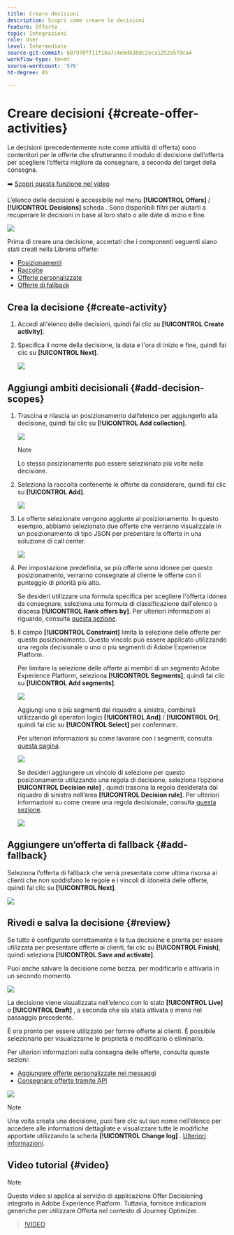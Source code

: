 ```yaml
---
title: Creare decisioni
description: Scopri come creare le decisioni
feature: Offerte
topic: Integrazioni
role: User
level: Intermediate
source-git-commit: b07970ff11f1ba7c4e6db30dc2eca1252a579ca4
workflow-type: tm+mt
source-wordcount: '576'
ht-degree: 4%

---
```


# Creare decisioni {#create-offer-activities}

Le decisioni (precedentemente note come attività di offerta) sono contenitori per le offerte che sfrutteranno il modulo di decisione dell’offerta per scegliere l’offerta migliore da consegnare, a seconda del target della consegna.

➡️ [Scopri questa funzione nel video](#video)

L’elenco delle decisioni è accessibile nel menu **[!UICONTROL Offers]** / **[!UICONTROL Decisions]** scheda . Sono disponibili filtri per aiutarti a recuperare le decisioni in base al loro stato o alle date di inizio e fine.

![](../../assets/activities-list.png)

Prima di creare una decisione, accertati che i componenti seguenti siano stati creati nella Libreria offerte:

* [Posizionamenti](../offer-library/creating-placements.md)
* [Raccolte](../offer-library/creating-collections.md)
* [Offerte personalizzate](../offer-library/creating-personalized-offers.md)
* [Offerte di fallback](../offer-library/creating-fallback-offers.md)

## Crea la decisione {#create-activity}

1. Accedi all&#39;elenco delle decisioni, quindi fai clic su **[!UICONTROL Create activity]**.

1. Specifica il nome della decisione, la data e l&#39;ora di inizio e fine, quindi fai clic su **[!UICONTROL Next]**.

   ![](../../assets/activities-name.png)

## Aggiungi ambiti decisionali {#add-decision-scopes}

1. Trascina e rilascia un posizionamento dall’elenco per aggiungerlo alla decisione, quindi fai clic su **[!UICONTROL Add collection]**.

   ![](../../assets/activities-placement.png)

   >[!NOTE]
   >
   >Lo stesso posizionamento può essere selezionato più volte nella decisione.

1. Seleziona la raccolta contenente le offerte da considerare, quindi fai clic su **[!UICONTROL Add]**.

   ![](../../assets/activities-collection.png)

1. Le offerte selezionate vengono aggiunte al posizionamento. In questo esempio, abbiamo selezionato due offerte che verranno visualizzate in un posizionamento di tipo JSON per presentare le offerte in una soluzione di call center.

   ![](../../assets/offers-added.png)

1. Per impostazione predefinita, se più offerte sono idonee per questo posizionamento, verranno consegnate al cliente le offerte con il punteggio di priorità più alto.

   Se desideri utilizzare una formula specifica per scegliere l&#39;offerta idonea da consegnare, seleziona una formula di classificazione dall&#39;elenco a discesa **[!UICONTROL Rank offers by]**. Per ulteriori informazioni al riguardo, consulta [questa sezione](../offer-activities/configure-offer-selection.md).

1. Il campo **[!UICONTROL Constraint]** limita la selezione delle offerte per questo posizionamento. Questo vincolo può essere applicato utilizzando una regola decisionale o uno o più segmenti di Adobe Experience Platform.

   Per limitare la selezione delle offerte ai membri di un segmento Adobe Experience Platform, seleziona **[!UICONTROL Segments]**, quindi fai clic su **[!UICONTROL Add segments]**.

   ![](../../assets/activity_constraint_segment.png)

   Aggiungi uno o più segmenti dal riquadro a sinistra, combinali utilizzando gli operatori logici **[!UICONTROL And]** / **[!UICONTROL Or]**, quindi fai clic su **[!UICONTROL Select]** per confermare.

   Per ulteriori informazioni su come lavorare con i segmenti, consulta [questa pagina](../../segment/about-segments.md).

   ![](../../assets/activity_constraint_segment2.png)

   Se desideri aggiungere un vincolo di selezione per questo posizionamento utilizzando una regola di decisione, seleziona l’opzione **[!UICONTROL Decision rule]** , quindi trascina la regola desiderata dal riquadro di sinistra nell’area **[!UICONTROL Decision rule]**. Per ulteriori informazioni su come creare una regola decisionale, consulta [questa sezione](../offer-library/creating-decision-rules.md).

   ![](../../assets/activity_constraint_rule.png)

## Aggiungere un’offerta di fallback {#add-fallback}

Seleziona l’offerta di fallback che verrà presentata come ultima risorsa ai clienti che non soddisfano le regole e i vincoli di idoneità delle offerte, quindi fai clic su **[!UICONTROL Next]**.

![](../../assets/add-fallback-offer.png)

## Rivedi e salva la decisione {#review}

Se tutto è configurato correttamente e la tua decisione è pronta per essere utilizzata per presentare offerte ai clienti, fai clic su **[!UICONTROL Finish]**, quindi seleziona **[!UICONTROL Save and activate]**.

Puoi anche salvare la decisione come bozza, per modificarla e attivarla in un secondo momento.

![](../../assets/save-activities.png)

La decisione viene visualizzata nell’elenco con lo stato **[!UICONTROL Live]** o **[!UICONTROL Draft]** , a seconda che sia stata attivata o meno nel passaggio precedente.

È ora pronto per essere utilizzato per fornire offerte ai clienti. È possibile selezionarlo per visualizzarne le proprietà e modificarlo o eliminarlo.

Per ulteriori informazioni sulla consegna delle offerte, consulta queste sezioni:

* [Aggiungere offerte personalizzate nei messaggi](../../deliver-personalized-offers.md)
* [Consegnare offerte tramite API](../api-reference/decisions-api/deliver-offers.md)

![](../../assets/activities-created.png)

>[!NOTE]
>
>Una volta creata una decisione, puoi fare clic sul suo nome nell’elenco per accedere alle informazioni dettagliate e visualizzare tutte le modifiche apportate utilizzando la scheda **[!UICONTROL Change log]** . [Ulteriori informazioni](../get-started/user-interface.md#changes-log).

## Video tutorial {#video}

>[!NOTE]
>
>Questo video si applica al servizio di applicazione Offer Decisioning integrato in Adobe Experience Platform. Tuttavia, fornisce indicazioni generiche per utilizzare Offerta nel contesto di Journey Optimizer.

>[!VIDEO](https://video.tv.adobe.com/v/329606?quality=12)
